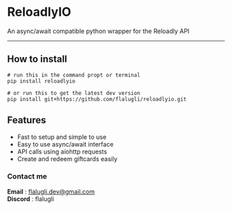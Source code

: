 # ReloadlyIO  

An async/await compatible python wrapper for the Reloadly API  

---

## How to install  

```
# run this in the command propt or terminal
pip install reloadlyio

# or run this to get the latest dev version
pip install git+https://github.com/flalugli/reloadlyio.git
```

## Features  
- Fast to setup and simple to use
- Easy to use async/await interface
- API calls using aiohttp requests  
- Create and redeem giftcards easily

### Contact me

**Email** : <flalugli.dev@gmail.com>  
**Discord** : flalugli   